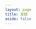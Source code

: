 ```yaml
---
layout: page
title: 友链
aside: false
---
```


<script setup>
import Friends from '../.vitepress/theme/components/Friends.vue'

const friendsList = [
  {
    name: '十二',
    url: 'https://blog.161122.xyz/',
    avatar: 'https://blog.161122.xyz/assets/avatar.E6qFI8Ys.jpg',
    description: '万里 の Blog',
    tags: ['博客']
  },
  {
    name: 'Mlikiowa Home Village',
    url: 'https://nanaeo.cn/',
    avatar: 'https://q1.qlogo.cn/g?b=qq&nk=1627126029&s=100',
    description: 'A little Village With Mlikiowa',
    tags: ['博客']
  },
  {
    name: '荒芜',
    url: 'https://blog.a7bz.cn/',
    avatar: 'https://blog.a7bz.cn/logo.png',
    description: '记录分享一些笔记',
    tags: ['博客']
  }
]
</script>

<Friends type="list" :friends="friendsList" />
